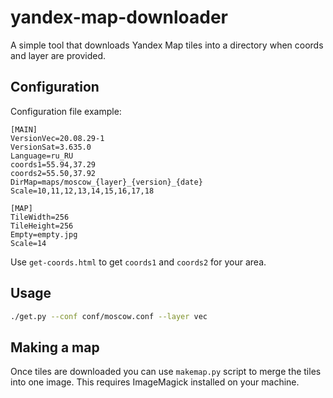 # yandex-map-downloader

A simple tool that downloads Yandex Map tiles into a directory when coords and layer are provided.

## Configuration

Configuration file example:

```
[MAIN]
VersionVec=20.08.29-1
VersionSat=3.635.0
Language=ru_RU
coords1=55.94,37.29
coords2=55.50,37.92
DirMap=maps/moscow_{layer}_{version}_{date}
Scale=10,11,12,13,14,15,16,17,18

[MAP]
TileWidth=256
TileHeight=256
Empty=empty.jpg
Scale=14
```

Use `get-coords.html` to get `coords1` and `coords2` for your area.

## Usage

```bash
./get.py --conf conf/moscow.conf --layer vec
```

## Making a map

Once tiles are downloaded you can use `makemap.py` script to merge the tiles into one image. This requires ImageMagick installed on your machine.